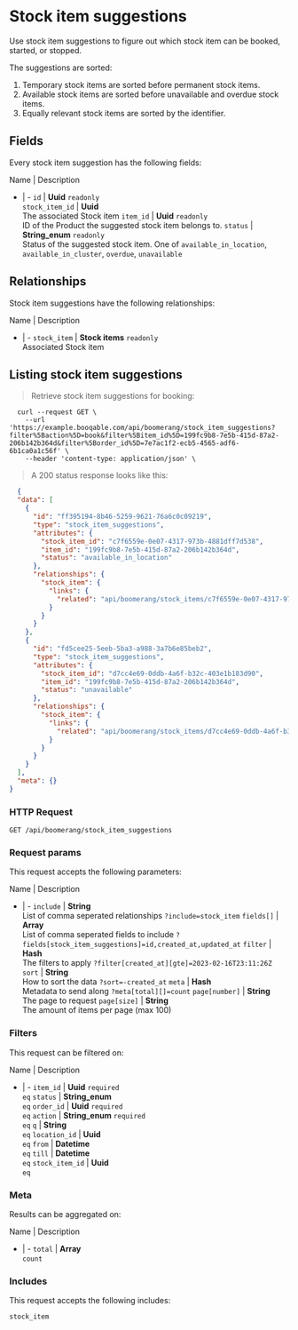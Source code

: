 # Stock item suggestions

Use stock item suggestions to figure out which stock item can be booked,
started, or stopped.

The suggestions are sorted:
  1. Temporary stock items are sorted before permanent stock items.
  2. Available stock items are sorted before unavailable and overdue stock items.
  3. Equally relevant stock items are sorted by the identifier.

## Fields
Every stock item suggestion has the following fields:

Name | Description
- | -
`id` | **Uuid** `readonly`<br>
`stock_item_id` | **Uuid** <br>The associated Stock item
`item_id` | **Uuid** `readonly`<br>ID of the Product the suggested stock item belongs to.
`status` | **String_enum** `readonly`<br>Status of the suggested stock item. One of `available_in_location`, `available_in_cluster`, `overdue`, `unavailable` 


## Relationships
Stock item suggestions have the following relationships:

Name | Description
- | -
`stock_item` | **Stock items** `readonly`<br>Associated Stock item


## Listing stock item suggestions



> Retrieve stock item suggestions for booking:

```shell
  curl --request GET \
    --url 'https://example.booqable.com/api/boomerang/stock_item_suggestions?filter%5Baction%5D=book&filter%5Bitem_id%5D=199fc9b8-7e5b-415d-87a2-206b142b364d&filter%5Border_id%5D=7e7ac1f2-ecb5-4565-adf6-6b1ca0a1c56f' \
    --header 'content-type: application/json' \
```

> A 200 status response looks like this:

```json
  {
  "data": [
    {
      "id": "ff395194-8b46-5259-9621-76a6c0c09219",
      "type": "stock_item_suggestions",
      "attributes": {
        "stock_item_id": "c7f6559e-0e07-4317-973b-4881dff7d538",
        "item_id": "199fc9b8-7e5b-415d-87a2-206b142b364d",
        "status": "available_in_location"
      },
      "relationships": {
        "stock_item": {
          "links": {
            "related": "api/boomerang/stock_items/c7f6559e-0e07-4317-973b-4881dff7d538"
          }
        }
      }
    },
    {
      "id": "fd5cee25-5eeb-5ba3-a988-3a7b6e85beb2",
      "type": "stock_item_suggestions",
      "attributes": {
        "stock_item_id": "d7cc4e69-0ddb-4a6f-b32c-403e1b183d90",
        "item_id": "199fc9b8-7e5b-415d-87a2-206b142b364d",
        "status": "unavailable"
      },
      "relationships": {
        "stock_item": {
          "links": {
            "related": "api/boomerang/stock_items/d7cc4e69-0ddb-4a6f-b32c-403e1b183d90"
          }
        }
      }
    }
  ],
  "meta": {}
}
```

### HTTP Request

`GET /api/boomerang/stock_item_suggestions`

### Request params

This request accepts the following parameters:

Name | Description
- | -
`include` | **String** <br>List of comma seperated relationships `?include=stock_item`
`fields[]` | **Array** <br>List of comma seperated fields to include `?fields[stock_item_suggestions]=id,created_at,updated_at`
`filter` | **Hash** <br>The filters to apply `?filter[created_at][gte]=2023-02-16T23:11:26Z`
`sort` | **String** <br>How to sort the data `?sort=-created_at`
`meta` | **Hash** <br>Metadata to send along `?meta[total][]=count`
`page[number]` | **String** <br>The page to request
`page[size]` | **String** <br>The amount of items per page (max 100)


### Filters

This request can be filtered on:

Name | Description
- | -
`item_id` | **Uuid** `required`<br>`eq`
`status` | **String_enum** <br>`eq`
`order_id` | **Uuid** `required`<br>`eq`
`action` | **String_enum** `required`<br>`eq`
`q` | **String** <br>`eq`
`location_id` | **Uuid** <br>`eq`
`from` | **Datetime** <br>`eq`
`till` | **Datetime** <br>`eq`
`stock_item_id` | **Uuid** <br>`eq`


### Meta

Results can be aggregated on:

Name | Description
- | -
`total` | **Array** <br>`count`


### Includes

This request accepts the following includes:

`stock_item`





